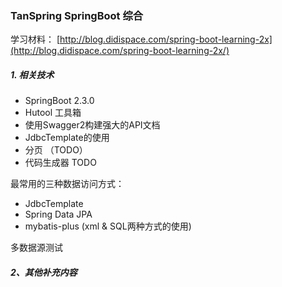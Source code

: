 ### TanSpring SpringBoot 综合

学习材料： [http://blog.didispace.com/spring-boot-learning-2x](http://blog.didispace.com/spring-boot-learning-2x/)

##### 1. 相关技术
 
- SpringBoot 2.3.0
- Hutool 工具箱
- 使用Swagger2构建强大的API文档
- JdbcTemplate的使用
- 分页 （TODO）
- 代码生成器 TODO


最常用的三种数据访问方式：
- JdbcTemplate
- Spring Data JPA
- mybatis-plus (xml & SQL两种方式的使用)


多数据源测试



##### 2、其他补充内容